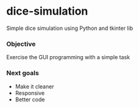 # dice-simulation
Simple dice simulation using Python and tkinter lib

### Objective
Exercise the GUI programming with a simple task

### Next goals
- Make it cleaner
- Responsive
- Better code
